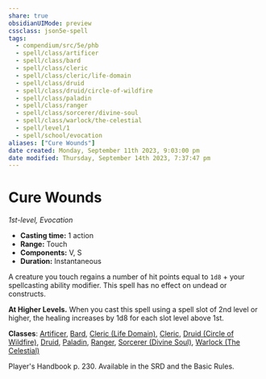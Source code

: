 ```yaml
---
share: true
obsidianUIMode: preview
cssclass: json5e-spell
tags:
  - compendium/src/5e/phb
  - spell/class/artificer
  - spell/class/bard
  - spell/class/cleric
  - spell/class/cleric/life-domain
  - spell/class/druid
  - spell/class/druid/circle-of-wildfire
  - spell/class/paladin
  - spell/class/ranger
  - spell/class/sorcerer/divine-soul
  - spell/class/warlock/the-celestial
  - spell/level/1
  - spell/school/evocation
aliases: ["Cure Wounds"]
date created: Monday, September 11th 2023, 9:03:00 pm
date modified: Thursday, September 14th 2023, 7:37:47 pm
---
```

# Cure Wounds

*1st-level, Evocation*  

- **Casting time:** 1 action
- **Range:** Touch
- **Components:** V, S
- **Duration:** Instantaneous

A creature you touch regains a number of hit points equal to `1d8` + your spellcasting ability modifier. This spell has no effect on undead or constructs.

**At Higher Levels.** When you cast this spell using a spell slot of 2nd level or higher, the healing increases by 1d8 for each slot level above 1st.

**Classes**: [Artificer](../classes/artificer-tce.md#), [Bard](../classes/bard.md#), [Cleric (Life Domain)](../classes/cleric-life-domain.md#), [Cleric](../classes/cleric.md#), [Druid (Circle of Wildfire)](../classes/druid-circle-of-wildfire-tce.md#), [Druid](../classes/druid.md#), [Paladin](../classes/paladin.md#), [Ranger](../classes/ranger.md#), [Sorcerer (Divine Soul)](../classes/sorcerer-divine-soul-xge.md#), [Warlock (The Celestial)](../classes/warlock-the-celestial-xge.md#)

Player's Handbook p. 230. Available in the SRD and the Basic Rules.